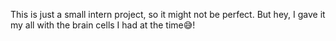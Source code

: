 This is just a small intern project, so it might not be perfect. But hey, I gave it my all with the brain cells I had at the time😅!
